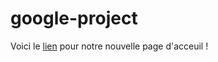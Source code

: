 # google-project

Voici le <a href=" https://yassineesk.github.io/google-project/">lien</a> pour notre nouvelle page d'acceuil ! 
